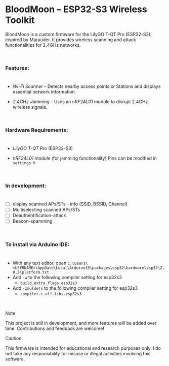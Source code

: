 # BloodMoon – ESP32-S3 Wireless Toolkit

BloodMoon is a custom firmware for the LilyGO T-QT Pro (ESP32-S3), inspired by Marauder. It provides wireless scanning and attack functionalities for 2.4GHz networks.

<br>

### Features:
#
- *Wi-Fi Scanner* – Detects nearby access points or Stations and displays essential network information.

- *2.4GHz Jamming* – Uses an nRF24L01 module to disrupt 2.4GHz wireless signals.



<br>

### Hardware Requirements:
#
- *LilyGO T-QT Pro* (ESP32-S3)

- *nRF24L01 module* (for jamming functionality) Pins can be modified in `settings.h`


<br>

### In development:
#
- [ ] display scanned APs/STs - info (SSID, BSSID, Channel)
- [ ] Multiselecting scanned APs/STs
- [ ] Deauthentification-attack
- [ ] Beacon-spamming

<br>

### To install via Arduino IDE:
#
- With any text editor, open `C:\Users\<USERNAME>\AppDate\Local\Arduino15\packages\esp32\hardware\esp32\2.0.3\platform.txt`
- Add `-w` to the following compiler setting for esp32s3
  - `build.extra_flags.esp32s3`
- Add `-zmuldefs` to the following compiler setting for esp32s3
  - `compiler.c.elf.libs.esp32s3`

<br>

> [!Note]
> This project is still in development, and more features will be added over time. Contributions and feedback are welcome! 

>[!Caution]
> This firmware is intended for educational and research purposes only. I do not take any responsibility for misuse or illegal activities involving this software.
